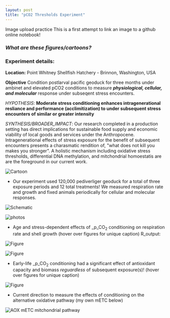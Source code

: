 ```yaml
---
layout: post
title: "pCO2 Thresholds Experiment"
---
```


Image upload practice
This is a first attempt to link an image to a github online notebook!

### _What are these figures/cartoons?_

### **Experiment details:**
**Location:** Point Whitney Shellfish Hatchery - Brinnon, Washington, USA

**Objective** Condition postlarval pacific geoduck for three months under ambinet and elevated pCO2 conditions to measure **_physiological, cellular, and molecular_** response under subseqent stress encounters.

_HYPOTHESIS_: **Moderate stress conditioning enhances intragenerational resliance and performance (acclimitization) to under subsequent stress encounters of similar or greater intensity**

_SYNTHESIS/BROADER_IMPACT_: Our research completed in a production setting has direct implications for sustainable food supply and economic viability of local goods and services under the Anthropocene. Intragenerational effects of stress exposure for the benefit of subsequent encounters presents a charasmatic rendition of, "what does not kill you makes you stronger". A holistic mechanism including oxidative stress thresholds, differential DNA methylation, and mitchondrial homoestatis are are the foreground in our current work.

![Cartoon](https://samgurr.github.io/SamJGurr_Lab_Notebook/images/Geoduck_cartoon.jpg "Cartoon of our rationale")

*  Our experiment used 120,000 pediverliger geoduck for a total of three exposure periods and 12 total treatments! We measured respiration rate and growth and fixed animals periodically for cellular and molecular responses.

![Schematic](https://samgurr.github.io/SamJGurr_Lab_Notebook/images/2019_schematic.JPG "Experimental timeline/design")

![photos](https://samgurr.github.io/SamJGurr_Lab_Notebook/images/2019_experiment_photos.jpg "Photos of experiment and physiology analysis")

* Age and stress-dependent effects of _p_CO<sub>2</sub> conditioning on respiration rate and shell growth (hover over figures for unique caption)
R_output:

![Figure](https://samgurr.github.io/SamJGurr_Lab_Notebook/images/Fig.2.jpg "Secondary Exposure: Metabolism and shell growth")

![Figure](https://samgurr.github.io/SamJGurr_Lab_Notebook/images/Fig.3.jpg "Tertiary Exposure: Metabolism and shell growth")

* Early-life _p_CO<sub>2</sub> conditioning had a significant effect of antioxidant capacity and biomass _reguardless_ of subsequent exposure(s)! (hover over figures for unique caption)

![Figure](https://samgurr.github.io/SamJGurr_Lab_Notebook/images/Fig.4.jpg "Tertiary Exposure: Physiological analysis data")

* Current direction to measure the effects of conditioning on the alternative oxidative pathway (my own mETC below)

![](https://samgurr.github.io/SamJGurr_Lab_Notebook/images/AOX.jpg "AOX mETC mitchondrial pathway")
